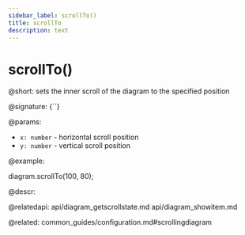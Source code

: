 ```yaml
---
sidebar_label: scrollTo()
title: scrollTo
description: text
---
```


# scrollTo()

@short: sets the inner scroll of the diagram to the specified position

@signature: {``}

@params:
- `x: number` - horizontal scroll position
- `y: number` - vertical scroll position

@example:

diagram.scrollTo(100, 80);


@descr:


@relatedapi:
	api/diagram_getscrollstate.md
	api/diagram_showitem.md
    
@related:
common_guides/configuration.md#scrollingdiagram